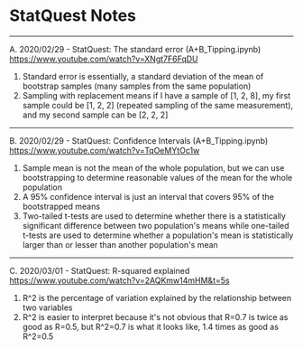 # StatQuest Notes

---

A. 2020/02/29 - StatQuest: The standard error (A+B_Tipping.ipynb)
https://www.youtube.com/watch?v=XNgt7F6FqDU
1. Standard error is essentially, a standard deviation of the mean of bootstrap samples (many samples from the same population)
2. Sampling with replacement means if I have a sample of [1, 2, 8], my first sample could be [1, 2, 2] (repeated sampling of the same measurement), and my second sample can be [2, 2, 2]

---

B. 2020/02/29 - StatQuest: Confidence Intervals (A+B_Tipping.ipynb)
https://www.youtube.com/watch?v=TqOeMYtOc1w
1. Sample mean is not the mean of the whole population, but we can use bootstrapping to determine reasonable values of the mean for the whole population
2. A 95% confidence interval is just an interval that covers 95% of the bootstrapped means
3. Two-tailed t-tests are used to determine whether there is a statistically significant difference between two population's means while one-tailed t-tests are used to determine whether a population's mean is statistically larger than or lesser than another population's mean

---

C. 2020/03/01 - StatQuest: R-squared explained
https://www.youtube.com/watch?v=2AQKmw14mHM&t=5s
1. R^2 is the percentage of variation explained by the relationship between two variables
2. R^2 is easier to interpret because it's not obvious that R=0.7 is twice as good as R=0.5, but R^2=0.7 is what it looks like, 1.4 times as good as R^2=0.5
